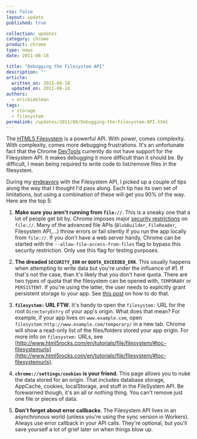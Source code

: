 ```yaml
---
rss: false
layout: update
published: true

collection: updates
category: chrome
product: chrome
type: news
date: 2011-08-18

title: "Debugging the Filesystem API"
description: ""
article:
  written_on: 2011-08-18
  updated_on: 2011-08-18
authors:
  - ericbidelman
tags:
  - storage
  - filesystem
permalink: /updates/2011/08/Debugging-the-Filesystem-API.html
---
```

The [HTML5 Filesystem](http://www.html5rocks.com/tutorials/file/filesystem/) is a powerful API. With power, comes complexity. With complexity, comes more debugging frustrations. It's an unfortunate fact that the Chrome [DevTools](http://code.google.com/chrome/devtools/) currently do not have support for the Filesystem API. It makes debugging it more difficult than it should be. By difficult, I mean being required to write code to list/remove files in the filesystem.

During my [endeavors](http://oreilly.com/catalog/0636920021360) with the Filesystem API, I picked up a couple of tips along the way that I thought I'd pass along. Each tip has its own set of limitations, but using a combination of these will get you 90% of the way. Here are the top 5:

1. <b>Make sure you aren't running from `file://`</b>. This is a sneaky one that a lot of people get bit by. Chrome imposes major [security restrictions](http://blog.chromium.org/2008/12/security-in-depth-local-web-pages.html) on `file://`. Many of the advanced file APIs (`BlobBuilder`, `FileReader`, Filesystem API,...) throw errors or fail silently if you run the app locally from `file://`. If you don't have a web server handy, Chrome can be started with the `--allow-file-access-from-files` flag to bypass this security restriction. Only use this flag for testing purposes.

2. <b>The dreaded `SECURITY_ERR` or `QUOTA_EXCEEDED_ERR`</b>. This usually happens when attempting to write data but you're under the influence of #1. If that's not the case,  than it's likely that you don't have quota. There are two types of quota that the filesystem can be opened with, `TEMPORARY` or `PERSISTENT`. If you're using the latter, the user needs to explicitly grant persistent storage to your app. See [this post](https://groups.google.com/a/chromium.org/group/chromium-html5/browse_thread/thread/9be7a2dc04d9af67/5261d24266ba4366?#5261d24266ba4366) on how to do that.

3. <b>`filesystem:` URL FTW</b>. It's handy to open the `filesystem:` URL for the root `DirectoryEntry` of your app's origin. What does that mean? For example, if your app lives on `www.example.com`, open `filesystem:http://www.example.com/temporary/` in a new tab. Chrome will show a read-only list of the files/folders stored your app origin. For more info on `filesystem:` URLs, see [http://www.html5rocks.com/en/tutorials/file/filesystem/#toc-filesystemurls](http://www.html5rocks.com/en/tutorials/file/filesystem/#toc-filesystemurls).

4. <b>`chrome://settings/cookies` is your friend</b>. This page allows you to nuke the data stored for an origin. That includes database storage, AppCache, cookies, localStorage, and stuff in the FileSystem API. Be forewarned though, it's an all or nothing thing. You can't remove just one file or pieces of data.

5. <b>Don't forget about error callbacks</b>. The Filesystem API lives in an asynchronous world (unless you're using the sync version in Workers). Always use error callback in your API calls. They're optional, but you'll save yourself a lot of grief later on when things blow up.